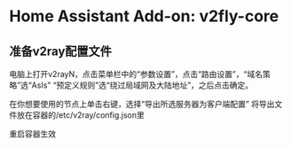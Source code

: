# Home Assistant Add-on: v2fly-core


## 准备v2ray配置文件

电脑上打开v2rayN，点击菜单栏中的“参数设置”，点击“路由设置”，“域名策略”选“AsIs”
“预定义规则”选“绕过局域网及大陆地址”，之后点击确定。

在你想要使用的节点上单击右键，选择“导出所选服务器为客户端配置” 
将导出文件放在容器的/etc/v2ray/config.json里

重启容器生效
